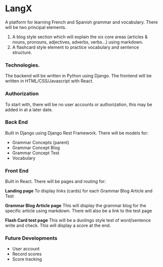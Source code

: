 # LangX

A platform for learning French and Spanish grammar and vocabulary. There will be two principal elements. 

1. A blog style section which will explain the six core areas (articles & nouns, pronouns, adjectives, adverbs, verbs…) using markdown.
2. A flashcard style element to practice vocabulary and sentence structure.

### Technologies.

The backend will be written in Python using Django. The frontend will be written in HTML/CSS/Javascript with React.

### Authorization

To start with, there will be no user accounts or authorization, this may be added in at a later date.

### Back End

Built in Django using Django Rest Framework. There will be models for:

- Grammar Concepts (parent)
- Grammar Concept Blog
- Grammar Concept Test
- Vocabulary

### Front End

Built in React. There will be pages and routing for:

**Landing page**
To display links (cards) for each Grammar Blog Article and Test
 
**Grammar Blog Article page**
This will display the grammar blog for the specific article using markdown. There will also be a link to the test page

**Flash Card test page**
This will be a duolingo style test of word/sentence write and check. This will display a score at the end.

### Future Developments
- User account
- Record scores
- Score tracking

